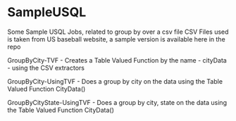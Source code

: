 # SampleUSQL
Some Sample USQL Jobs, related to group by over a csv file
CSV Files used is taken from US baseball website, a sample version is available here in the repo

GroupByCity-TVF - Creates a Table Valued Function by the name - cityData - using the CSV extractors

GroupByCity-UsingTVF - Does a group by city on the data using the Table Valued Function CityData()

GroupByCityState-UsingTVF - Does a group by city, state on the data using the Table Valued Function CityData()

